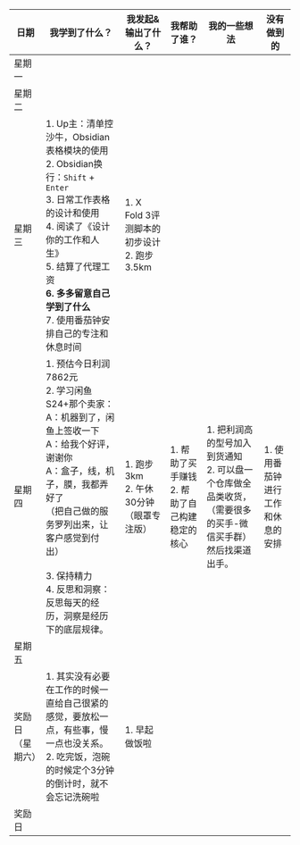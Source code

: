 
| 日期       | 我学到了什么？                                                                                                                                                                 | 我发起&输出了什么？                         | 我帮助了谁？                        | 我的一些想法                                                       | 没有做到的              |
| -------- | ----------------------------------------------------------------------------------------------------------------------------------------------------------------------- | ---------------------------------- | ----------------------------- | ------------------------------------------------------------ | ------------------ |
| 星期一      |                                                                                                                                                                         |                                    |                               |                                                              |                    |
| 星期二      |                                                                                                                                                                         |                                    |                               |                                                              |                    |
| 星期三      | 1. Up主：清单控沙牛，Obsidian表格模块的使用<br>2. Obsidian换行：`Shift` + `Enter`<br>3. 日常工作表格的设计和使用<br>4. 阅读了《设计你的工作和人生》<br>5. 结算了代理工资<br>**6. 多多留意自己学到了什么**<br>7. 使用番茄钟安排自己的专注和休息时间<br> | 1. X Fold 3评测脚本的初步设计<br>2. 跑步3.5km |                               |                                                              |                    |
| 星期四      | 1. 预估今日利润7862元<br>2. 学习闲鱼S24+那个卖家：<br>A：机器到了，闲鱼上签收一下<br>A：给我个好评，谢谢你<br>A：盒子，线，机子，膜，我都弄好了<br>（把自己做的服务罗列出来，让客户感觉到付出）<br><br>3. 保持精力<br>4. 反思和洞察：反思每天的经历，洞察是经历下的底层规律。<br>  | 1. 跑步3km<br>2. 午休30分钟（眼罩专注版）       | 1. 帮助了买手赚钱<br>2. 帮助了自己构建稳定的核心 | 1. 把利润高的型号加入到货通知<br>2. 可以盘一个仓库做全品类收货，（需要很多的买手-微信买手群）然后找渠道出手。 | 1. 使用番茄钟进行工作和休息的安排 |
| 星期五      |                                                                                                                                                                         |                                    |                               |                                                              |                    |
| 奖励日（星期六） | 1. 其实没有必要在工作的时候一直给自己很紧的感觉，要放松一点，有些事，慢一点也没关系。<br>2. 吃完饭，泡碗的时候定个3分钟的倒计时，就不会忘记洗碗啦                                                                                          | 1. 早起做饭啦                           |                               |                                                              |                    |
| 奖励日      |                                                                                                                                                                         |                                    |                               |                                                              |                    |

